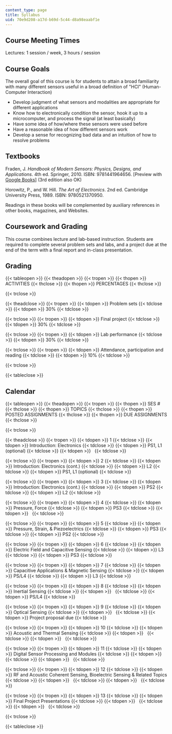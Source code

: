```yaml
---
content_type: page
title: Syllabus
uid: 70e9d208-a17d-b69d-5c44-d8a98eaabf1e
---
```


Course Meeting Times
--------------------

Lectures: 1 session / week, 3 hours / session

Course Goals
------------

The overall goal of this course is for students to attain a broad familiarity with many different sensors useful in a broad definition of "HCI" (Human-Computer Interaction)

*   Develop judgment of what sensors and modalities are appropriate for different applications
*   Know how to electronically condition the sensor, hook it up to a microcomputer, and process the signal (at least basically)
*   Have some idea of how/where these sensors were used before
*   Have a reasonable idea of how different sensors work
*   Develop a sense for recognizing bad data and an intuition of how to resolve problems

Textbooks
---------

Fraden, J. _Handbook of Modern Sensors: Physics, Designs, and Applications_. 4th ed. Springer, 2010. ISBN: 9781441964656. \[Preview with [Google Books](http://books.google.com/books?id=W0Emv9dAJ1kC&lpg=PP1&pg=PP1#v=onepage&q&f=false)\] (3rd edition also OK)

Horowitz, P., and W. Hill. _The Art of Electronics_. 2nd ed. Cambridge University Press, 1989. ISBN: 9780521370950.

Readings in these books will be complemented by auxiliary references in other books, magazines, and Websites.

Coursework and Grading
----------------------

This course combines lecture and lab-based instruction. Students are required to complete several problem sets and labs, and a project due at the end of the term with a final report and in-class presentation.

Grading
-------

{{< tableopen >}}
{{< theadopen >}}
{{< tropen >}}
{{< thopen >}}
ACTIVITIES
{{< thclose >}}
{{< thopen >}}
PERCENTAGES
{{< thclose >}}

{{< trclose >}}

{{< theadclose >}}
{{< tropen >}}
{{< tdopen >}}
Problem sets
{{< tdclose >}}
{{< tdopen >}}
30%
{{< tdclose >}}

{{< trclose >}}
{{< tropen >}}
{{< tdopen >}}
Final project
{{< tdclose >}}
{{< tdopen >}}
30%
{{< tdclose >}}

{{< trclose >}}
{{< tropen >}}
{{< tdopen >}}
Lab performance
{{< tdclose >}}
{{< tdopen >}}
30%
{{< tdclose >}}

{{< trclose >}}
{{< tropen >}}
{{< tdopen >}}
Attendance, participation and reading
{{< tdclose >}}
{{< tdopen >}}
10%
{{< tdclose >}}

{{< trclose >}}

{{< tableclose >}}

Calendar
--------

{{< tableopen >}}
{{< theadopen >}}
{{< tropen >}}
{{< thopen >}}
SES #
{{< thclose >}}
{{< thopen >}}
TOPICS
{{< thclose >}}
{{< thopen >}}
POSTED ASSIGNMENTS
{{< thclose >}}
{{< thopen >}}
DUE ASSIGNMENTS
{{< thclose >}}

{{< trclose >}}

{{< theadclose >}}
{{< tropen >}}
{{< tdopen >}}
1
{{< tdclose >}}
{{< tdopen >}}
Introduction: Electronics
{{< tdclose >}}
{{< tdopen >}}
PS1, L1 (optional)
{{< tdclose >}}
{{< tdopen >}}
 
{{< tdclose >}}

{{< trclose >}}
{{< tropen >}}
{{< tdopen >}}
2
{{< tdclose >}}
{{< tdopen >}}
Introduction: Electronics (cont.)
{{< tdclose >}}
{{< tdopen >}}
L2
{{< tdclose >}}
{{< tdopen >}}
PS1, L1 (optional)
{{< tdclose >}}

{{< trclose >}}
{{< tropen >}}
{{< tdopen >}}
3
{{< tdclose >}}
{{< tdopen >}}
Introduction: Electronics (cont.)
{{< tdclose >}}
{{< tdopen >}}
PS2
{{< tdclose >}}
{{< tdopen >}}
L2
{{< tdclose >}}

{{< trclose >}}
{{< tropen >}}
{{< tdopen >}}
4
{{< tdclose >}}
{{< tdopen >}}
Pressure, Force
{{< tdclose >}}
{{< tdopen >}}
PS3
{{< tdclose >}}
{{< tdopen >}}
 
{{< tdclose >}}

{{< trclose >}}
{{< tropen >}}
{{< tdopen >}}
5
{{< tdclose >}}
{{< tdopen >}}
Pressure, Strain, & Piezoelectrics
{{< tdclose >}}
{{< tdopen >}}
PS3
{{< tdclose >}}
{{< tdopen >}}
PS2
{{< tdclose >}}

{{< trclose >}}
{{< tropen >}}
{{< tdopen >}}
6
{{< tdclose >}}
{{< tdopen >}}
Electric Field and Capacitive Sensing
{{< tdclose >}}
{{< tdopen >}}
L3
{{< tdclose >}}
{{< tdopen >}}
PS3
{{< tdclose >}}

{{< trclose >}}
{{< tropen >}}
{{< tdopen >}}
7
{{< tdclose >}}
{{< tdopen >}}
Capacitive Applications & Magnetic Sensing
{{< tdclose >}}
{{< tdopen >}}
PS/L4
{{< tdclose >}}
{{< tdopen >}}
L3
{{< tdclose >}}

{{< trclose >}}
{{< tropen >}}
{{< tdopen >}}
8
{{< tdclose >}}
{{< tdopen >}}
Inertial Sensing
{{< tdclose >}}
{{< tdopen >}}
 
{{< tdclose >}}
{{< tdopen >}}
PS/L4
{{< tdclose >}}

{{< trclose >}}
{{< tropen >}}
{{< tdopen >}}
9
{{< tdclose >}}
{{< tdopen >}}
Optical Sensing
{{< tdclose >}}
{{< tdopen >}}
 
{{< tdclose >}}
{{< tdopen >}}
Project proposal due
{{< tdclose >}}

{{< trclose >}}
{{< tropen >}}
{{< tdopen >}}
10
{{< tdclose >}}
{{< tdopen >}}
Acoustic and Thermal Sensing
{{< tdclose >}}
{{< tdopen >}}
 
{{< tdclose >}}
{{< tdopen >}}
 
{{< tdclose >}}

{{< trclose >}}
{{< tropen >}}
{{< tdopen >}}
11
{{< tdclose >}}
{{< tdopen >}}
Digital Sensor Processing and Modules
{{< tdclose >}}
{{< tdopen >}}
 
{{< tdclose >}}
{{< tdopen >}}
 
{{< tdclose >}}

{{< trclose >}}
{{< tropen >}}
{{< tdopen >}}
12
{{< tdclose >}}
{{< tdopen >}}
RF and Acoustic Coherent Sensing, Bioelectric Sensing & Related Topics
{{< tdclose >}}
{{< tdopen >}}
 
{{< tdclose >}}
{{< tdopen >}}
 
{{< tdclose >}}

{{< trclose >}}
{{< tropen >}}
{{< tdopen >}}
13
{{< tdclose >}}
{{< tdopen >}}
Final Project Presentations
{{< tdclose >}}
{{< tdopen >}}
 
{{< tdclose >}}
{{< tdopen >}}
 
{{< tdclose >}}

{{< trclose >}}

{{< tableclose >}}